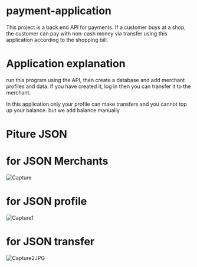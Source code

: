 # payment-application
This project is a back end API for payments. If a customer buys at a shop, the customer can pay with non-cash money via transfer using this application according to the shopping bill.

# Application explanation
run this program using the API, then create a database and add merchant profiles and data. If you have created it, log in then you can transfer it to the merchant.

In this application only your profile can make transfers and you cannot top up your balance. but we add balance manually

# Piture JSON
  # for JSON Merchants
   ![Capture](https://github.com/tegarbagasurip/payment-application/assets/87287594/aae7bf8c-ab98-41fb-9cf0-32cab898417b)

  # for JSON profile
   ![Capture1](https://github.com/tegarbagasurip/payment-application/assets/87287594/796d9b77-3d94-4647-b8d8-82df32e320fb)

  # for JSON transfer
![Capture2JPG](https://github.com/tegarbagasurip/payment-application/assets/87287594/370c7ee6-534b-44b9-8ef4-a0ddd9a29bc2)




